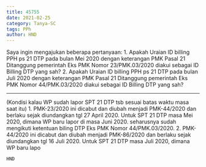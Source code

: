 ```yaml
---
title: 45755
date: 2021-02-25
category: Tanya-SC
tags: PPh
author: HND
---
```


Saya ingin mengajukan beberapa pertanyaan: 1. Apakah Uraian ID billing PPH ps 21 DTP pada bulan Mei 2020 dengan keterangan PMK Pasal 21 Ditanggung pemerintah Eks PMK Nomor 23/PMK.03/2020 diakui sebagai ID Billing DTP yang sah? 2. Apakah Uraian ID billing PPH ps 21 DTP pada bulan Juli 2020 dengan keterangan PMK Pasal 21 Ditanggung pemerintah Eks PMK Nomor 44/PMK.03/2020 diakui sebagai ID Billing DTP yang sah?

---

(Kondisi kalau WP sudah lapor SPT 21 DTP tsb sesuai batas waktu masa saat itu) 1. PMK-23/2020 ini dicabut dan diubah menjadi PMK-44/2020 dan berlaku sejak diundangkan tgl 27 April 2020. Untuk SPT 21 DTP masa Mei 2020, dimana WP baru lapor di masa Juni 2020. seharusnya sudah mengikuti ketentuan biling DTP Eks PMK Nomor 44/PMK.03/2020. 2. PMK-44/2020 ini dicabut dan diubah menjadi PMK-86/2020 dan berlaku sejak diundangkan tgl 16 Juli 2020. Untuk SPT 21 DTP masa Juli 2020, dimana WP baru lapo

`HND`
